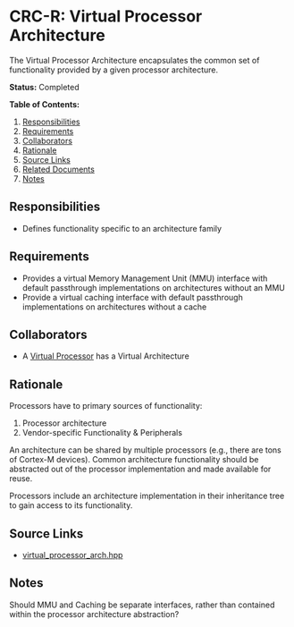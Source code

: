 # CRC-R: Virtual Processor Architecture

The Virtual Processor Architecture encapsulates the common set of functionality provided by a given processor architecture.

**Status:** Completed

**Table of Contents:**

1. [Responsibilities](#responsibilities)
2. [Requirements](#requirements)
3. [Collaborators](#collaborators)
4. [Rationale](#rationale)
5. [Source Links](#source-links)
6. [Related Documents](#related-documents)
7. [Notes](#notes)

## Responsibilities

* Defines functionality specific to an architecture family

## Requirements

* Provides a virtual Memory Management Unit (MMU) interface with default passthrough implementations on architectures without an MMU
* Provide a virtual caching interface with default passthrough implementations on architectures without a cache

## Collaborators

* A [Virtual Processor](virtual_processor.md) has a Virtual Architecture

## Rationale

Processors have to primary sources of functionality:

1. Processor architecture
2. Vendor-specific Functionality & Peripherals

An architecture can be shared by multiple processors (e.g., there are tons of Cortex-M devices). Common architecture functionality should be abstracted out of the processor implementation and made available for reuse.

Processors include an architecture implementation in their inheritance tree to gain access to its functionality.

## Source Links

* [virtual_processor_arch.hpp](../../../../src/core/processor/virtual_processor_arch.hpp)

## Notes

Should MMU and Caching be separate interfaces, rather than contained within the processor architecture abstraction?
